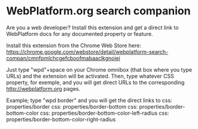 
WebPlatform.org search companion
================================

Are you a web developer? Install this extension and get a direct link to WebPlatform docs for any documented property or feature. 

Install this extension from the Chrome Web Store here: https://chrome.google.com/webstore/detail/webplatform-search-compan/cmnfpmlchcgefcboofmabaaclkgnoiei

Just type "wpd"+space on your Chrome omnibox (that box where you type URLs) and the extension will be activated. Then, type whatever CSS property, for exemple, and you will get direct URLs to the corresponding http://webplatform.org pages.

Example; type "wpd <space> border" and you will get the direct links to
css: properties/border
css: properties/border-bottom
css: properties/border-bottom-color
css: properties/border-bottom-color-left-radius
css: properties/border-bottom-color-right-radius

